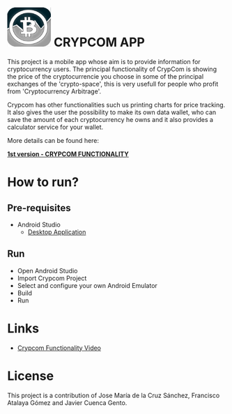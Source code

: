 # <img src="CrypcomLOGO.png" width="100" height="90"> CRYPCOM APP

This project is a mobile app whose aim is to provide information for cryptocurrency users. The principal functionality of CrypCom is showing the price of the cryptocurrencie you choose in some of the principal exchanges of the 'crypto-space', this is very usefull for people who profit from 'Cryptocurrency Arbitrage'. 

Crypcom has other functionalities such us printing charts for price tracking. It also gives the user the possibility to make its own data wallet, who can save the amount of each cryptocurrency he owns and it also provides a calculator service for your wallet.

More details can be found here:

**[1st version - CRYPCOM FUNCTIONALITY](./Crypcom_Functionality.pdf)**

# How to run?

## Pre-requisites
- Android Studio
  * [Desktop Application](https://developer.android.com/studio?hl=es)

## Run
- Open Android Studio
- Import Crypcom Project
- Select and configure your own Android Emulator
- Build 
- Run

# Links
* [Crypcom Functionality Video](https://www.youtube.com/watch?v=bXnqPsOzCv0) 

# License
This project is a contribution of Jose María de la Cruz Sánchez, Francisco Atalaya Gómez and Javier Cuenca Gento.
